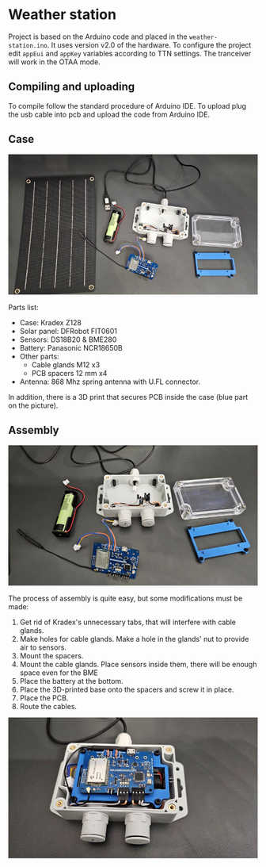 # Weather station

Project is based on the Arduino code and placed in the `weather-station.ino`. It uses version v2.0 of the hardware.
To configure the project edit `appEui` and `appKey` variables according to TTN settings. The tranceiver will work in the OTAA mode.

## Compiling and uploading

To compile follow the standard procedure of Arduino IDE.
To upload plug the usb cable into pcb and upload the code from Arduino IDE.

## Case

![Case](Obudowa/Parts-with-solar.jpg)

Parts list:
- Case: Kradex Z128
- Solar panel: DFRobot FIT0601
- Sensors: DS18B20 & BME280
- Battery: Panasonic NCR18650B
- Other parts:
    - Cable glands M12 x3
    - PCB spacers 12 mm x4
- Antenna: 868 Mhz spring antenna with U.FL connector.

In addition, there is a 3D print that secures PCB inside the case (blue part on the picture).

## Assembly

![Whole case](Obudowa/Parts.jpg)

The process of assembly is quite easy, but some modifications must be made: 

1. Get rid of Kradex's unnecessary tabs, that will interfere with cable glands.
2. Make holes for cable glands. Make a hole in the glands' nut to provide air to sensors.
3. Mount the spacers.
4. Mount the cable glands. Place sensors inside them, there will be enough space even for the BME
5. Place the battery at the bottom.
6. Place the 3D-printed base onto the spacers and screw it in place.
7. Place the PCB.
8. Route the cables.

![Whole case](Obudowa/Whole.jpg)